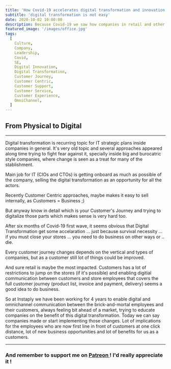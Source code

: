 ```yaml
---
title: 'How Covid-19 accelerates digital transformation and innovation'
subtitle: 'digital transformation is not easy'
date: 2020-10-02 10:00:00
description: Because Covid-19 we saw how companies in retail and other verticals had to enable digital and omnichannels solutions, moving from physical to digital, enabling communication between retail employees and customers. Here my two cents.
featured_image: '/images/office.jpg'
tags:
  [
    Culture,
    Company,
    Leadership,
    Covid,
    SE,
    Digital Innovation,
    Digital Transformation,
    Customer Journey,
    Customer Centric,
    Customer Support,
    Customer Service,
    Customer Experience,
    OmniChannel,
  ]
---
```


## From Physical to Digital

---

Digital transformation is recurring topic for IT strategic plans inside companies in general. It's very old topic and several approaches appeared along time trying to fight fear against it, specially inside big and burocatric style companies, where change is seen as a treat for many of the stablishment.

Main job for IT (CIOs and CTOs) is getting onboard as much as possible of the company, selling the digital transformation as an opportunity for all the actors.

Recently Customer Centric approaches, maybe makes it easy to sell internally, as Customers = Business ;)

But anyway know in detail which is your Customer's Journey and trying to digitalize those parts which makes sense is very hard too.

After six months of Covid-19 first wave, it seems obvious that Digital Transformation get some accelaration ... just because survival necessity ... if you must close your stores ... you need to do business on other ways or .. die.

Every customer journey changes depends on the vertical and types of companies, but as a customer still lot of things could be improved.

And sure retail is maybe the most impacted. Customers has a lot of restrictions to jump on the stores (if it's possible) and enabling digitial communication between customers and store employees that covers the full customer journey (product list, invoice and payment, delivery) seems a good idea to do business.

So at Instaply we have been working for 4 years to enable digital and omnichannel communication between the brick-and-mortal employees and their customers, always feeling bit ahead of a market, trying to educate companies on the benefit of this digital transformation. Today we can say companies made or start implementing those changes. Lot of implications for the employees who are now first line in front of customers at one click distance, lot of new business opportunities and lot of benefits for us as a customers.

---

### And remember to support me on <a href="https://www.patreon.com/gerardespona"> Patreon </a> ! I'd really appreciate it !
